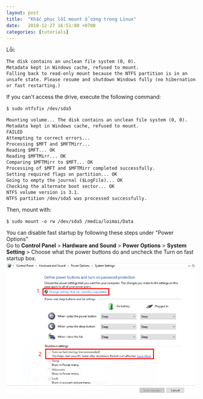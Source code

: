 ```yaml
---
layout: post
title:  "Khắc phục lỗi mount ổ cứng trong Linux"
date:   2018-12-27 16:51:00 +0700
categories: [tutorials]
---
```


Lỗi:
```
The disk contains an unclean file system (0, 0).
Metadata kept in Windows cache, refused to mount.
Falling back to read-only mount because the NTFS partition is in an
unsafe state. Please resume and shutdown Windows fully (no hibernation
or fast restarting.)
```
If you can't access the drive, execute the following command:  
```terminal
$ sudo ntfsfix /dev/sda5
```
```terminal
Mounting volume... The disk contains an unclean file system (0, 0).
Metadata kept in Windows cache, refused to mount.
FAILED
Attempting to correct errors...
Processing $MFT and $MFTMirr...
Reading $MFT... OK
Reading $MFTMirr... OK
Comparing $MFTMirr to $MFT... OK
Processing of $MFT and $MFTMirr completed successfully.
Setting required flags on partition... OK
Going to empty the journal ($LogFile)... OK
Checking the alternate boot sector... OK
NTFS volume version is 3.1.
NTFS partition /dev/sda5 was processed successfully.
```

Then, mount with:  

```terminal
$ sudo mount -o rw /dev/sda5 /media/loimai/Data
```
You can disable fast startup by following these steps under "Power Options"  
Go to **Control Panel** > **Hardware and Sound** > **Power Options** > **System Setting** > Choose what the power buttons do and uncheck the Turn on fast startup box.  
![Turn off fast startup][off-fast-startup]

[off-fast-startup]: /assets/img/12-2018/turn-off-fast-starup.png
